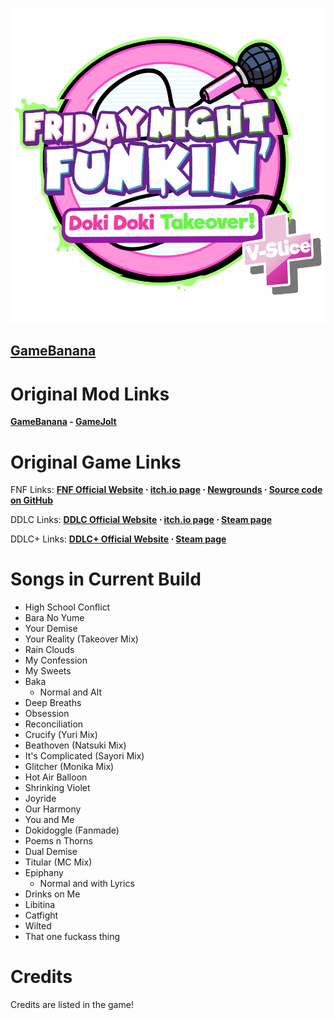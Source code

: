![Doki Doki Takeover Plus! V-Slice logo](_polymod_icon.png)

## **[GameBanana](https://gamebanana.com/mods/513366)**

# Original Mod Links

**[GameBanana](https://gamebanana.com/mods/47364) - [GameJolt](https://gamejolt.com/games/DDTOPlus/791558)**

# Original Game Links

FNF Links: **[FNF Official Website](https://funkin.me) ⋅ [itch.io page](https://ninja-muffin24.itch.io/funkin) ⋅ [Newgrounds](https://www.newgrounds.com/portal/view/770371) ⋅ [Source code on GitHub](https://github.com/FunkinCrew/Funkin)**

DDLC Links: **[DDLC Official Website](http://ddlc.moe) ⋅ [itch.io page](https://teamsalvato.itch.io/ddlc) ⋅ [Steam page](https://store.steampowered.com/app/698780)**

DDLC+ Links: **[DDLC+ Official Website](http://ddlc.plus) ⋅ [Steam page](https://store.steampowered.com/app/1388880)**

# Songs in Current Build

- High School Conflict
- Bara No Yume
- Your Demise
- Your Reality (Takeover Mix)
- Rain Clouds
- My Confession
- My Sweets
- Baka
  - Normal and Alt
- Deep Breaths
- Obsession
- Reconciliation
- Crucify (Yuri Mix)
- Beathoven (Natsuki Mix)
- It's Complicated (Sayori Mix)
- Glitcher (Monika Mix)
- Hot Air Balloon
- Shrinking Violet
- Joyride
- Our Harmony
- You and Me
- Dokidoggle (Fanmade)
- Poems n Thorns
- Dual Demise
- Titular (MC Mix)
- Epiphany
  - Normal and with Lyrics
- Drinks on Me
- Libitina
- Catfight
- Wilted
- That one fuckass thing

# Credits

Credits are listed in the game!